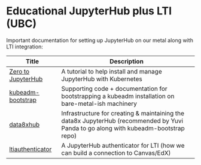 # Educational JupyterHub plus LTI (UBC)

Important documentation for setting up JupyterHub on our metal along with LTI integration:

| Title | Description |
|-------|-------------|
| [Zero to JupyterHub](https://zero-to-jupyterhub.readthedocs.io/en/latest/#)| A tutorial to help install and manage JupyterHub with Kubernetes |
| [kubeadm-bootstrap](https://github.com/data-8/kubeadm-bootstrap) | Supporting code + documentation for bootstrapping a kubeadm installation on bare-metal-ish machinery |
| [data8xhub](https://github.com/berkeley-dsep-infra/data8xhub) | Infrastructure for creating & maintaining the data8x JupyterHub (recommended by Yuvi Panda to go along with kubeadm-bootstrap repo) |
|  [ltiauthenticator](https://github.com/jupyterhub/ltiauthenticator)| A JupyterHub authenticator for LTI (how we can build a connection to Canvas/EdX) |
